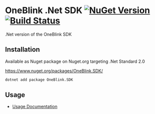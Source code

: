 # OneBlink .Net SDK [![NuGet Version](https://badge.fury.io/nu/OneBlink.SDK.svg)](https://badge.fury.io/nu/OneBlink.SDK) [![Build Status](https://travis-ci.org/oneblink/sdk-dotnet.svg?branch=master)](https://travis-ci.org/oneblink/sdk-dotnet)

.Net version of the OneBlink SDK

## Installation

Available as Nuget package on Nuget.org targeting .Net Standard 2.0

https://www.nuget.org/packages/OneBlink.SDK/

```sh
dotnet add package OneBlink.SDK
```

## Usage

-   [Usage Documentation](./docs/README.md)
